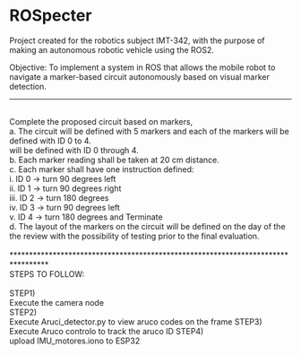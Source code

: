 # ROSpecter
Project created for the robotics subject IMT-342, with the purpose of making an autonomous robotic vehicle using the ROS2.

Objective: To implement a system in ROS that allows the mobile robot to navigate a marker-based circuit autonomously based on visual marker detection.
<br>
*********************************************************************************
<br>
Complete the proposed circuit based on markers,
<br>
a. The circuit will be defined with 5 markers and each of the markers will be defined with ID 0 to 4.<br>
will be defined with ID 0 through 4.<br>
b. Each marker reading shall be taken at 20 cm distance.<br>
c. Each marker shall have one instruction defined:<br>
i. ID 0 -> turn 90 degrees left<br>
ii. ID 1 -> turn 90 degrees right<br>
iii. ID 2 -> turn 180 degrees<br>
iv. ID 3 -> turn 90 degrees left<br>
v. ID 4 -> turn 180 degrees and Terminate<br>
d. The layout of the markers on the circuit will be defined on the day of the<br>
the review with the possibility of testing prior to the final evaluation.<br>
<br>
*********************************************************************************
<br>
STEPS TO FOLLOW:<br>
<br>
STEP1)<br>
Execute the camera node<br>
STEP2)<br>
Execute Aruci_detector.py to view aruco codes on the frame
STEP3)<br>
Execute Aruco controlo to track the aruco ID
STEP4)<br>
upload IMU_motores.iono to ESP32

